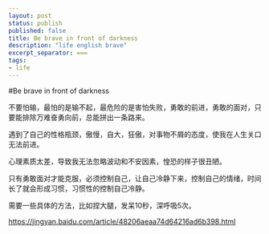 ```yaml
---
layout: post
status: publish
published: false
title: Be brave in front of darkness
description: "life english brave"
excerpt_separator: ===
tags:
- life
---
```


#Be brave in front of darkness

不要怕输，最怕的是输不起，最危险的是害怕失败，勇敢的前进，勇敢的面对，只要能排除万难奋勇向前，总能拼出一条路来。

遇到了自己的性格瓶颈，傲慢，自大，狂傲，对事物不屑的态度，使我在人生关口无法前进。

心理素质太差，导致我无法忽略波动和不安因素，惶恐的样子很丑陋。

只有勇敢面对才能克服，必须控制自己，让自己冷静下来，控制自己的情绪，时间长了就会形成习惯，习惯性的控制自己冷静。

需要一些具体的方法，比如捏大腿，发呆10秒，深呼吸5次。

https://jingyan.baidu.com/article/48206aeaa74d64216ad6b398.html



